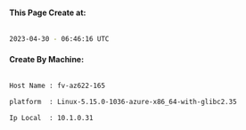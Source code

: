
   
#### This Page Create at:

```bash

2023-04-30 - 06:46:16 UTC

```

#### Create By Machine:

```bash

Host Name : fv-az622-165

platform  : Linux-5.15.0-1036-azure-x86_64-with-glibc2.35

Ip Local  : 10.1.0.31

```

